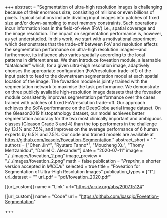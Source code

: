 +++
abstract = "Segmentation of ultra-high resolution images is challenging because of their enormous size, consisting of millions or even billions of pixels. Typical solutions include dividing input images into patches of fixed size and/or down-sampling to meet memory constraints. Such operations incur information loss in the field-of-view (FoV) i.e., spatial coverage and the image resolution. The impact on segmentation performance is, however, as yet understudied. In this work, we start with a motivational experiment which demonstrates that the trade-off between FoV and resolution affects the segmentation performance on ultra-high resolution images—and furthermore, its influence also varies spatially according to the local patterns in different areas. We then introduce foveation module, a learnable “dataloader” which, for a given ultra-high resolution image, adaptively chooses the appropriate configuration (FoV/resolution trade-off) of the input patch to feed to the downstream segmentation model at each spatial location of the image. The foveation module is jointly trained with the segmentation network to maximise the task performance. We demonstrate on three publicly available high-resolution image datasets that the foveation module consistently improves segmentation performance over the cases trained with patches of fixed FoV/resolution trade-off. Our approach achieves the SoTA performance on the DeepGlobe aerial image dataset. On the Gleason2019 histopathology dataset, our model achieves better segmentation accuracy for the two most clinically important and ambiguous classes (Gleason Grade 3 and 4) than the top performers in the challenge by 13.1% and 7.5%, and improves on the average performance of 6 human experts by 6.5% and 7.5%. Our code and trained models are available at https://github.com/lxasqjc/Foveation-Segmentation."
abstract_short = " "
authors = ["Chen Jin&ast;", "Ryutaro Tanno&ast;", "Moucheng Xu", "Thomy Mertzanidou", "Daniel C. Alexander"]
date = "2020-07-11"
image = "./../images/foveation_2.png"
image_preview = "./../images/foveation_2.png"
math = false
publication = "*Preprint*, a shorter version accepted in *MICCAI*"
selected = true
title = "Foveation for Segmentation of Ultra-High Resolution Images"
publication_types = ["1"]
url_dataset = ""
url_pdf = "pdf/foveation_2020.pdf"

[[url_custom]]
name = "Link"
url="https://arxiv.org/abs/2007.15124"

[[url_custom]]
name = "Code"
url = "https://github.com/lxasqjc/Foveation-Segmentation"

+++
